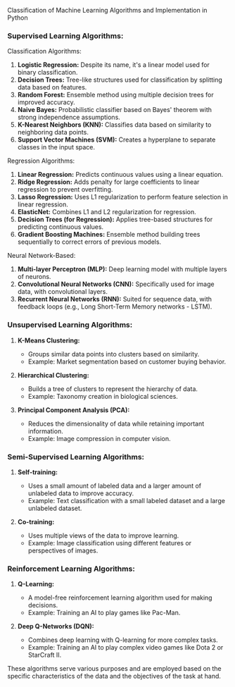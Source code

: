 Classification of Machine Learning Algorithms and Implementation in Python

### Supervised Learning Algorithms:
Classification Algorithms:
1. **Logistic Regression:** Despite its name, it's a linear model used for binary classification.
2. **Decision Trees:** Tree-like structures used for classification by splitting data based on features.
3. **Random Forest:** Ensemble method using multiple decision trees for improved accuracy.
4. **Naive Bayes:** Probabilistic classifier based on Bayes' theorem with strong independence assumptions.
5. **K-Nearest Neighbors (KNN):** Classifies data based on similarity to neighboring data points.
6. **Support Vector Machines (SVM):** Creates a hyperplane to separate classes in the input space.


Regression Algorithms:
1. **Linear Regression:** Predicts continuous values using a linear equation.
2. **Ridge Regression:** Adds penalty for large coefficients to linear regression to prevent overfitting.
3. **Lasso Regression:** Uses L1 regularization to perform feature selection in linear regression.
4. **ElasticNet:** Combines L1 and L2 regularization for regression.
5. **Decision Trees (for Regression):** Applies tree-based structures for predicting continuous values.
6. **Gradient Boosting Machines:** Ensemble method building trees sequentially to correct errors of previous models.


Neural Network-Based:
1. **Multi-layer Perceptron (MLP):** Deep learning model with multiple layers of neurons.
2. **Convolutional Neural Networks (CNN):** Specifically used for image data, with convolutional layers.
3. **Recurrent Neural Networks (RNN):** Suited for sequence data, with feedback loops (e.g., Long Short-Term Memory networks - LSTM).

### Unsupervised Learning Algorithms:
1. **K-Means Clustering:**
   - Groups similar data points into clusters based on similarity.
   - Example: Market segmentation based on customer buying behavior.

2. **Hierarchical Clustering:**
   - Builds a tree of clusters to represent the hierarchy of data.
   - Example: Taxonomy creation in biological sciences.

3. **Principal Component Analysis (PCA):**
   - Reduces the dimensionality of data while retaining important information.
   - Example: Image compression in computer vision.

### Semi-Supervised Learning Algorithms:
1. **Self-training:**
   - Uses a small amount of labeled data and a larger amount of unlabeled data to improve accuracy.
   - Example: Text classification with a small labeled dataset and a large unlabeled dataset.

2. **Co-training:**
   - Uses multiple views of the data to improve learning.
   - Example: Image classification using different features or perspectives of images.

### Reinforcement Learning Algorithms:
1. **Q-Learning:**
   - A model-free reinforcement learning algorithm used for making decisions.
   - Example: Training an AI to play games like Pac-Man.

2. **Deep Q-Networks (DQN):**
   - Combines deep learning with Q-learning for more complex tasks.
   - Example: Training an AI to play complex video games like Dota 2 or StarCraft II.

These algorithms serve various purposes and are employed based on the specific characteristics of the data and the objectives of the task at hand.

